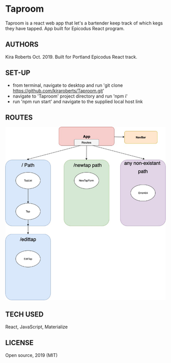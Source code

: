# Taproom

Taproom is a react web app that let's a bartender keep track of which kegs they have tapped. App built for Epicodus React program.

## AUTHORS

Kira Roberts Oct. 2019. Built for Portland Epicodus React track. 


## SET-UP

- from terminal, navigate to desktop and run 'git clone https://github.com/kiraroberts/Taproom.git' 
- navigate to 'Taproom' project directory and run 'npm i'
- run 'npm run start' and navigate to the supplied local host link

## ROUTES
![Routes](/src/img/taproom.jpg)


## TECH USED

React, JavaScript, Materialize

## LICENSE

Open source, 2019 (MIT)